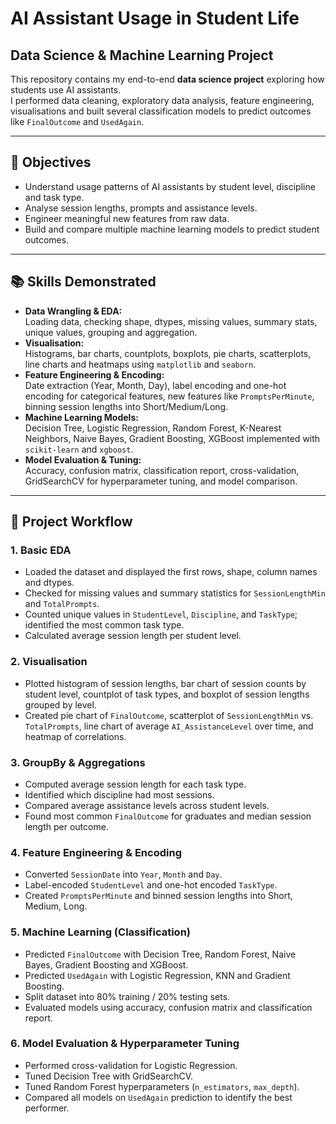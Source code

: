 # AI Assistant Usage in Student Life 
## Data Science & Machine Learning Project  

This repository contains my end-to-end **data science project** exploring how students use AI assistants.  
I performed data cleaning, exploratory data analysis, feature engineering, visualisations and built several classification models to predict outcomes like `FinalOutcome` and `UsedAgain`.

---

## 🎯 Objectives
- Understand usage patterns of AI assistants by student level, discipline and task type.
- Analyse session lengths, prompts and assistance levels.
- Engineer meaningful new features from raw data.
- Build and compare multiple machine learning models to predict student outcomes.

---

## 📚 Skills Demonstrated
- **Data Wrangling & EDA:**  
  Loading data, checking shape, dtypes, missing values, summary stats, unique values, grouping and aggregation.
- **Visualisation:**  
  Histograms, bar charts, countplots, boxplots, pie charts, scatterplots, line charts and heatmaps using `matplotlib` and `seaborn`.
- **Feature Engineering & Encoding:**  
  Date extraction (Year, Month, Day), label encoding and one-hot encoding for categorical features, new features like `PromptsPerMinute`, binning session lengths into Short/Medium/Long.
- **Machine Learning Models:**  
  Decision Tree, Logistic Regression, Random Forest, K-Nearest Neighbors, Naive Bayes, Gradient Boosting, XGBoost implemented with `scikit-learn` and `xgboost`.
- **Model Evaluation & Tuning:**  
  Accuracy, confusion matrix, classification report, cross-validation, GridSearchCV for hyperparameter tuning, and model comparison.

---

## 📝 Project Workflow

### 1. Basic EDA
- Loaded the dataset and displayed the first rows, shape, column names and dtypes.
- Checked for missing values and summary statistics for `SessionLengthMin` and `TotalPrompts`.
- Counted unique values in `StudentLevel`, `Discipline`, and `TaskType`; identified the most common task type.
- Calculated average session length per student level.

### 2. Visualisation
- Plotted histogram of session lengths, bar chart of session counts by student level, countplot of task types, and boxplot of session lengths grouped by level.
- Created pie chart of `FinalOutcome`, scatterplot of `SessionLengthMin` vs. `TotalPrompts`, line chart of average `AI_AssistanceLevel` over time, and heatmap of correlations.

### 3. GroupBy & Aggregations
- Computed average session length for each task type.
- Identified which discipline had most sessions.
- Compared average assistance levels across student levels.
- Found most common `FinalOutcome` for graduates and median session length per outcome.

### 4. Feature Engineering & Encoding
- Converted `SessionDate` into `Year`, `Month` and `Day`.
- Label-encoded `StudentLevel` and one-hot encoded `TaskType`.
- Created `PromptsPerMinute` and binned session lengths into Short, Medium, Long.

### 5. Machine Learning (Classification)
- Predicted `FinalOutcome` with Decision Tree, Random Forest, Naive Bayes, Gradient Boosting and XGBoost.
- Predicted `UsedAgain` with Logistic Regression, KNN and Gradient Boosting.
- Split dataset into 80% training / 20% testing sets.
- Evaluated models using accuracy, confusion matrix and classification report.

### 6. Model Evaluation & Hyperparameter Tuning
- Performed cross-validation for Logistic Regression.
- Tuned Decision Tree with GridSearchCV.
- Tuned Random Forest hyperparameters (`n_estimators`, `max_depth`).
- Compared all models on `UsedAgain` prediction to identify the best performer.


